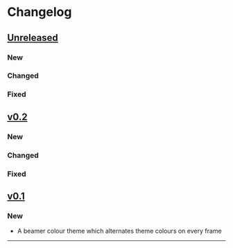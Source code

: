 # Changelog

## [Unreleased]

### New

### Changed

### Fixed


## [v0.2]

### New

### Changed

### Fixed

## [v0.1]

### New

- A beamer colour theme which alternates theme colours on every frame

------

[Unreleased]: https://github.com/samcarter/beamertheme-rainbow/compare/v0.2...HEAD
[v0.2]: https://github.com/samcarter/beamertheme-rainbow/compare/v0.1...v0.2
[v0.1]: https://github.com/samcarter/beamertheme-rainbow/compare/v0.0...v0.1
